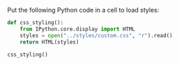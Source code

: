 
Put the following Python code in a cell to load styles:

```python
def css_styling():
    from IPython.core.display import HTML
    styles = open("../styles/custom.css", "r").read()
    return HTML(styles)

css_styling()

```
